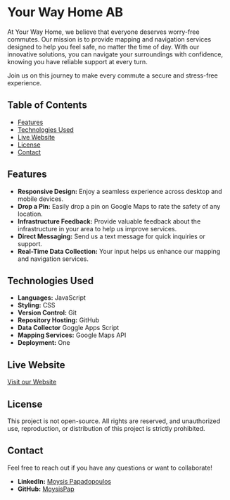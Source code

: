 # Your Way Home AB

At Your Way Home, we believe that everyone deserves worry-free commutes. Our mission is to provide mapping and navigation services designed to help you feel safe, no matter the time of day. With our innovative solutions, you can navigate your surroundings with confidence, knowing you have reliable support at every turn.

Join us on this journey to make every commute a secure and stress-free experience.

## Table of Contents

- [Features](#features)
- [Technologies Used](#technologies-used)
- [Live Website](#live-website)
- [License](#license)
- [Contact](#contact)

## Features

- **Responsive Design:** Enjoy a seamless experience across desktop and mobile devices.
- **Drop a Pin:** Easily drop a pin on Google Maps to rate the safety of any location.
- **Infrastructure Feedback:** Provide valuable feedback about the infrastructure in your area to help us improve services.
- **Direct Messaging:** Send us a text message for quick inquiries or support.
- **Real-Time Data Collection:** Your input helps us enhance our mapping and navigation services.

## Technologies Used

- **Languages:** JavaScript
- **Styling:** CSS
- **Version Control:** Git
- **Repository Hosting:** GitHub
- **Data Collector** Goggle Apps Script
- **Mapping Services:** Google Maps API
- **Deployment:** One

## Live Website

[Visit our Website](https://yourwayhome.eu/stockholm.html)

## License

This project is not open-source. All rights are reserved, and unauthorized use, reproduction, or distribution of this project is strictly prohibited.

## Contact

Feel free to reach out if you have any questions or want to collaborate!

- **LinkedIn:** [Moysis Papadopoulos](https://www.linkedin.com/in/moysis-papadopoulos/)
- **GitHub:** [MoysisPap](https://github.com/MoysisPap)

